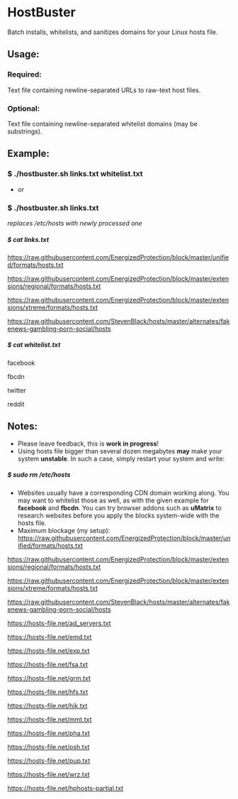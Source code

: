 # HostBuster
Batch installs, whitelists, and sanitizes domains for your Linux hosts file.

## Usage:
### Required:
Text file containing newline-separated URLs to raw-text host files.
### Optional:
Text file containing newline-separated whitelist domains (may be substrings).

## Example:

### $ ./hostbuster.sh links.txt whitelist.txt
- or
### $ ./hostbuster.sh links.txt
*replaces /etc/hosts with newly processed one*



##### $ cat links.txt
https://raw.githubusercontent.com/EnergizedProtection/block/master/unified/formats/hosts.txt

https://raw.githubusercontent.com/EnergizedProtection/block/master/extensions/regional/formats/hosts.txt

https://raw.githubusercontent.com/EnergizedProtection/block/master/extensions/xtreme/formats/hosts.txt

https://raw.githubusercontent.com/StevenBlack/hosts/master/alternates/fakenews-gambling-porn-social/hosts


##### $ cat whitelist.txt
facebook

fbcdn

twitter

reddit

## Notes:
- Please leave feedback, this is **work in progress**!
- Using hosts file bigger than several dozen megabytes **may** make your system **unstable**. In such a case, simply restart your system and write:
##### $ sudo rm /etc/hosts



- Websites usually have a corresponding CDN domain working along. You may want to whitelist those as well, as with the given example for **facebook** and **fbcdn**. You can try browser addons such as **uMatrix** to research websites before you apply the blocks system-wide with the hosts file.
- Maximum blockage (my setup):
https://raw.githubusercontent.com/EnergizedProtection/block/master/unified/formats/hosts.txt

https://raw.githubusercontent.com/EnergizedProtection/block/master/extensions/regional/formats/hosts.txt

https://raw.githubusercontent.com/EnergizedProtection/block/master/extensions/xtreme/formats/hosts.txt

https://raw.githubusercontent.com/StevenBlack/hosts/master/alternates/fakenews-gambling-porn-social/hosts

https://hosts-file.net/ad_servers.txt

https://hosts-file.net/emd.txt

https://hosts-file.net/exp.txt

https://hosts-file.net/fsa.txt

https://hosts-file.net/grm.txt

https://hosts-file.net/hfs.txt

https://hosts-file.net/hjk.txt

https://hosts-file.net/mmt.txt

https://hosts-file.net/pha.txt

https://hosts-file.net/psh.txt

https://hosts-file.net/pup.txt

https://hosts-file.net/wrz.txt

https://hosts-file.net/hphosts-partial.txt
